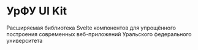 # УрФУ UI Kit

Расширяемая библиотека Svelte компонентов для упрощённого построения современных веб-приложений Уральского федерального университета
